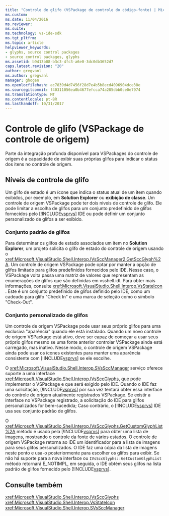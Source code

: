 ```yaml
---
title: "Controle de glifo (VSPackage de controle do código-fonte) | Microsoft Docs"
ms.custom: 
ms.date: 11/04/2016
ms.reviewer: 
ms.suite: 
ms.technology: vs-ide-sdk
ms.tgt_pltfrm: 
ms.topic: article
helpviewer_keywords:
- glyphs, source control packages
- source control packages, glyphs
ms.assetid: b9413b08-b3c3-4fc3-a6e0-3dc0db3652d7
caps.latest.revision: "20"
author: gregvanl
ms.author: gregvanl
manager: ghogen
ms.openlocfilehash: ac7839d4d7456f28d7e4b5b8ecd4096904dce38e
ms.sourcegitcommit: f40311056ea0b4677efcca74a285dbb0ce0e7974
ms.translationtype: MT
ms.contentlocale: pt-BR
ms.lasthandoff: 10/31/2017
---
```

# <a name="glyph-control-source-control-vspackage"></a>Controle de glifo (VSPackage de controle de origem)
Parte da integração profunda disponível para VSPackages do controle de origem é a capacidade de exibir suas próprias glifos para indicar o status dos itens no controle de origem.  
  
## <a name="levels-of-glyph-control"></a>Níveis de controle de glifo  
 Um glifo de estado é um ícone que indica o status atual de um item quando exibidos, por exemplo, em **Solution Explorer** ou **exibição de classe**. Um controle de origem VSPackage pode ter dois níveis de controle de glifo. Ele pode limitar a escolha de glifos para um conjunto predefinido de glifos fornecidos pelo [!INCLUDE[vsprvs](../../code-quality/includes/vsprvs_md.md)] IDE ou pode definir um conjunto personalizado de glifos a ser exibido.  
  
### <a name="default-set-of-glyphs"></a>Conjunto padrão de glifos  
 Para determinar os glifos de estado associados um item no **Solution Explorer**, um projeto solicita o glifo de estado do controle de origem usando o <xref:Microsoft.VisualStudio.Shell.Interop.IVsSccManager2.GetSccGlyph%2A>. Um controle de origem VSPackage pode optar por manter a opção de glifos limitado para glifos predefinidos fornecidos pelo IDE. Nesse caso, o VSPackage volta passa uma matriz de valores que representam as enumerações de glifos que são definidas em vsshell.idl. Para obter mais informações, consulte <xref:Microsoft.VisualStudio.Shell.Interop.VsStateIcon> . Este é um conjunto predefinido de glifos definido pelo IDE, como um cadeado para glifo "Check In" e uma marca de seleção como o símbolo "Check-Out".  
  
### <a name="custom-set-of-glyphs"></a>Conjunto personalizado de glifos  
 Um controle de origem VSPackage pode usar seus próprio glifos para uma exclusiva "aparência" quando ele está instalado. Quando um novo controle de origem VSPackage está ativo, deve ser capaz de começar a usar seus próprio glifos mesmo se uma fonte anterior controlar VSPackage ainda está carregado, mas inativo. Nesse modo, o controle de origem VSPackage ainda pode usar os ícones existentes para manter uma aparência consistente com [!INCLUDE[vsprvs](../../code-quality/includes/vsprvs_md.md)] se ele escolhe.  
  
 O <xref:Microsoft.VisualStudio.Shell.Interop.SVsSccManager> serviço oferece suporte a uma interface <xref:Microsoft.VisualStudio.Shell.Interop.IVsSccGlyphs>, que pode implementar o VSPackage e que será exigido pelo IDE. Quando o IDE faz uma solicitação, [!INCLUDE[vsprvs](../../code-quality/includes/vsprvs_md.md)] por sua vez tentará obter essa interface do controle de origem atualmente registrados VSPackage. Se existir a interface no VSPackage registrado, a solicitação do IDE para glifos personalizados for bem-sucedida; Caso contrário, o [!INCLUDE[vsprvs](../../code-quality/includes/vsprvs_md.md)] IDE usa seu conjunto padrão de glifos.  
  
 O <xref:Microsoft.VisualStudio.Shell.Interop.IVsSccGlyphs.GetCustomGlyphList%2A> método é usado pela [!INCLUDE[vsprvs](../../code-quality/includes/vsprvs_md.md)] para obter uma lista de imagens, mostrando o controle da fonte de vários estados. O controle de origem VSPackage retorna ao IDE um identificador para a lista de imagens para seus glifos personalizados. O IDE faz uma cópia da lista de imagens neste ponto e usa-o posteriormente para escolher os glifos para exibir. Se não há suporte para a nova interface ou `IVsSccGlyphs::GetCustomGlyphList` método retornará E_NOTIMPL, em seguida, o IDE obtém seus glifos na lista padrão de glifos fornecido pelo [!INCLUDE[vsprvs](../../code-quality/includes/vsprvs_md.md)].  
  
## <a name="see-also"></a>Consulte também  
 <xref:Microsoft.VisualStudio.Shell.Interop.IVsSccGlyphs>   
 <xref:Microsoft.VisualStudio.Shell.Interop.VsStateIcon>   
 <xref:Microsoft.VisualStudio.Shell.Interop.SVsSccManager>